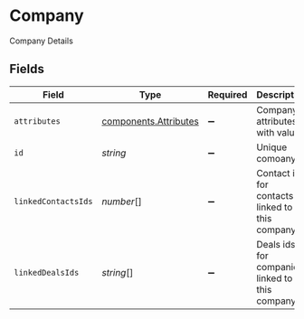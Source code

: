 # Company

Company Details


## Fields

| Field                                                                              | Type                                                                               | Required                                                                           | Description                                                                        | Example                                                                            |
| ---------------------------------------------------------------------------------- | ---------------------------------------------------------------------------------- | ---------------------------------------------------------------------------------- | ---------------------------------------------------------------------------------- | ---------------------------------------------------------------------------------- |
| `attributes`                                                                       | [components.Attributes](../../models/components/attributes.md)                     | :heavy_minus_sign:                                                                 | Company attributes with values                                                     |                                                                                    |
| `id`                                                                               | *string*                                                                           | :heavy_minus_sign:                                                                 | Unique comoany id                                                                  | 629475917295261d9b1f4403                                                           |
| `linkedContactsIds`                                                                | *number*[]                                                                         | :heavy_minus_sign:                                                                 | Contact ids for contacts linked to this company                                    | [1,2,3]                                                                            |
| `linkedDealsIds`                                                                   | *string*[]                                                                         | :heavy_minus_sign:                                                                 | Deals ids for companies linked to this company                                     | ["61a5ce58c5d4795761045990","61a5ce58c5d4795761045991","61a5ce58c5d4795761045992"] |
